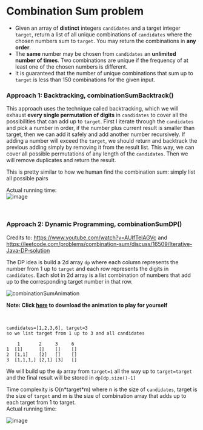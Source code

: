 # Combination Sum problem
* Given an array of **distinct** integers `candidates` and a target integer `target`, return a list of all unique combinations of `candidates` where the chosen numbers sum to `target`. You may return the combinations in **any order**.
* The **same** number may be chosen from `candidates` an **unlimited number of times**. Two combinations are unique if the frequency of at least one of the chosen numbers is different.
* It is guaranteed that the number of unique combinations that sum up to `target` is less than 150 combinations for the given input.


### Approach 1: Backtracking, combinationSumBacktrack()
This approach uses the technique called backtracking, which we will exhaust **every single permutation of digits** in `candidates` to cover all the possibilities that can add up to `target`. First I iterate through the `candidates` and pick a number in order, if the number plus current result is smaller than target, then we can add it safely and add another number recursively. If adding a number will exceed the `target`, we should return and backtrack the previous adding simply by removing it from the result list. This way, we can cover all possible permutations of any length of the `candidates`. Then we will remove duplicates and return the result.

This is pretty similar to how we human find the combination sum: simply list all possible pairs

Actual running time:\
![image](https://user-images.githubusercontent.com/25105806/122658931-60a09b00-d127-11eb-8c3e-90c6f97d79b7.png)

<br />

### Approach 2: Dynamic Programming, combinationSumDP()
Credits to: https://www.youtube.com/watch?v=AUIfTelAGVc and https://leetcode.com/problems/combination-sum/discuss/16509/Iterative-Java-DP-solution

The DP idea is build a 2d array `dp` where each column represents the number from 1 up to `target` and each row represents the digits in `candidates`. Each slot in 2d array is a list combination of numbers that add up to the corresponding target number in that row. 

![combinationSumAnimation](https://user-images.githubusercontent.com/25105806/122659346-1e2d8d00-d12c-11eb-9fca-6d4bbb99cd31.gif)

**Note: Click [here](https://github.com/artisan1218/LeetCode-Solution/tree/main/combinationSum) to download the animation to play for yourself**

<br />

```
candidates=[1,2,3,6], target=3
so we list target from 1 up to 3 and all candidates

    1       2     3     6
1  [1]      []    []    []
2  [1,1]    [2]   []    []
3  [1,1,1,] [2,1] [3]   []

```

We will build up the `dp` array from `target=1` all the way up to `target=target` and the final result will be stored in `dp[dp.size()-1]`

Time complexity is O(n\*target\*m) where n is the size of `candidates`, target is the size of `target` and m is the size of combination array that adds up to each target from 1 to target.\
Actual running time:

![image](https://user-images.githubusercontent.com/25105806/122659149-8cbd1b80-d129-11eb-8d96-65b84bf0606b.png)


